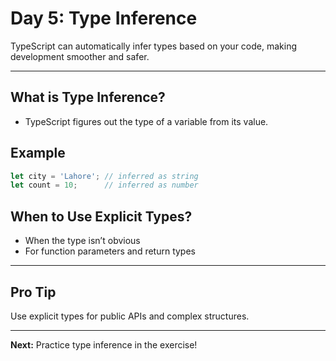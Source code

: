 # Day 5: Type Inference

TypeScript can automatically infer types based on your code, making development smoother and safer.

---

## What is Type Inference?
- TypeScript figures out the type of a variable from its value.

## Example
```ts
let city = 'Lahore'; // inferred as string
let count = 10;      // inferred as number
```

## When to Use Explicit Types?
- When the type isn’t obvious
- For function parameters and return types

---

## Pro Tip
Use explicit types for public APIs and complex structures.

---

**Next:** Practice type inference in the exercise!
